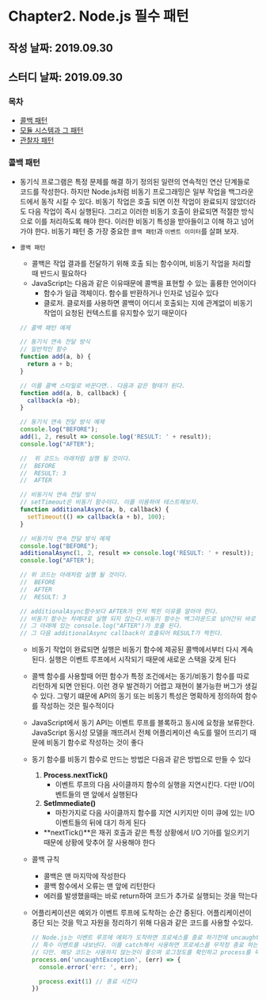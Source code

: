 # Chapter2. Node.js 필수 패턴

## 작성 날짜: 2019.09.30

## 스터디 날짜: 2019.09.30

### 목차

- [콜백 패턴](#콜백-패턴)
- [모듈 시스템과 그 패턴](#모듈-시스템과-그-패턴)
- [관찰자 패턴](#관찰자-패턴)

### 콜백 패턴

- 동기식 프로그램은 특정 문제를 해결 하기 정의된 일련의 연속적인 연산 단계들로 코드를 작성한다. 하지만 Node.js처럼 비동기 프로그래밍은 일부 작업을 백그라운드에서 동작 시킬 수 있다. 비동기 작업은 호출 되면 이전 작업이 완료되지 않았더라도 다음 작업이 즉시 실행된다. 그리고 이러한 비동기 호출이 완료되면 적절한 방식으로 이를 처리하도록 해야 한다. 이러한 비동기 특성을 받아들이고 이해 하고 넘어가야 한다. 비동기 패턴 중 가장 중요한 `콜백 패턴`과 `이벤트 이미터`를 살펴 보자.
- `콜백 패턴`
  - 콜백은 작업 결과를 전달하기 위해 호출 되는 함수이며, 비동기 작업을 처리할 때 반드시 필요하다
  - JavaScript는 다음과 같은 이유때문에 콜백을 표현할 수 있는 훌륭한 언어이다
    - 함수가 일급 객체이다. 함수를 반환하거나 인자로 넘길수 있다
    - 클로저. 클로저를 사용하면 콜백이 어디서 호출되는 지에 관계없이 비동기 작업이 요청된 컨텍스트를 유지할수 있기 때문이다

  ``` js
  // 콜백 패턴 예제

  // 동기식 연속 전달 방식
  // 일반적인 함수
  function add(a, b) {
    return a + b;
  }

  // 이를 콜백 스타일로 바꾼다면.. 다음과 같은 형태가 된다.
  function add(a, b, callback) {
    callback(a +b);
  }

  // 동기식 연속 전달 방식 예제
  console.log("BEFORE");
  add(1, 2, result => console.log('RESULT: ' + result));
  console.log("AFTER");

  //  위 코드느 아래처럼 실행 될 것이다.
  //  BEFORE
  //  RESULT: 3
  //  AFTER

  // 비동기식 연속 전달 방식
  // setTimeout은 비동기 함수이다. 이를 이용하여 테스트해보자.
  function additionalAsync(a, b, callback) {
    setTimeout(() => callback(a + b), 100);
  }

  // 비동기식 연속 전달 방식 예제
  console.log("BEFORE");
  additionalAsync(1, 2, result => console.log('RESULT: ' + result));
  console.log("AFTER");

  // 위 코드는 아래처럼 실행 될 것이다.
  //  BEFORE
  //  AFTER
  //  RESULT: 3

  // additionalAsync함수보다 AFTER가 먼저 찍힌 이유를 알아야 한다.
  // 비동기 함수는 차례대로 실행 되지 않는다.비동기 함수는 백그라운드로 넘어간뒤 바로 리턴되며
  // 그 아래에 있는 console.log("AFTER")가 호출 된다.
  // 그 다음 additionalAsync callback이 호출되어 RESULT가 찍힌다.
  ```

  - 비동기 작업이 완료되면 실행은 비동기 함수에 제공된 콜백에서부터 다시 계속된다. 실행은 이벤트 루프에서 시작되기 때문에 새로운 스택을 갖게 된다
  - 콜백 함수를 사용할때 어떤 함수가 특정 조건에서는 동기/비동기 함수를 따로 리턴하게 되면 안된다. 이런 경우 발견하기 어렵고 재현이 불가능한 버그가 생길수 있다. 그렇기 떄문에 API의 동기 또는 비동기 특성은 명확하게 정의하여 함수를 작성하는 것은 필수적이다
  - JavaScript에서 동기 API는 이벤트 루프를 블록하고 동시에 요청을 보류한다. JavaScript 동시성 모델을 깨뜨려서 전체 어플리케이션 속도를 떨어 뜨리기 때문에 비동기 함수로 작성하는 것이 좋다
  - 동기 함수를 비동기 함수로 만드는 방법은 다음과 같은 방법으로 만들 수 있다
    1. **Process.nextTick()**
        - 이벤트 루프의 다음 사이클까지 함수의 실행을 지연시킨다. 다만 I/O이벤트들의 맨 앞에서 실행된다
    2. **SetImmediate()**
        - 마찬가지로 다음 사이클까지 함수를 지연 시키지만 이미 큐에 있는 I/O 이벤트들의 뒤에 대기 하게 된다
    - **nextTick()**은 재귀 호출과 같은 특정 상황에서 I/O 기아를 일으키기 때문에 상황에 맞추어 잘 사용해야 한다
  - 콜백 규칙
    - 콜백은 맨 마지막에 작성한다
    - 콜백 함수에서 오류는 맨 앞에 리턴한다
    - 에러를 발생했을때는 바로 return하여 코드가 추가로 실행되는 것을 막는다
  - 어플리케이션은 예외가 이벤트 루프에 도착하는 순간 중된다. 어플리케이션이 중단 되는 것을 막고 자원을 정리하기 위해 다음과 같은 코드를 사용할 수있다.

    ``` js
    // Node.js는 이벤트 루프에 예외가 도착하면 프로세스를 종료 하기전에 uncaughtException라는
    // 특수 이벤트를 내보낸다. 이를 catch해서 사용하면 프로세스를 무작정 종료 하는것을 막을 수 있다.
    // 다만. 해당 코드는 사용하지 않는것이 좋으며 로그정도를 확인하고 process를 죽이는게 좋다.
    process.on('uncaughtException', (err) => {
      console.error('err: ', err);

      process.exit(1) // 종료 시킨다
    })
    ```
